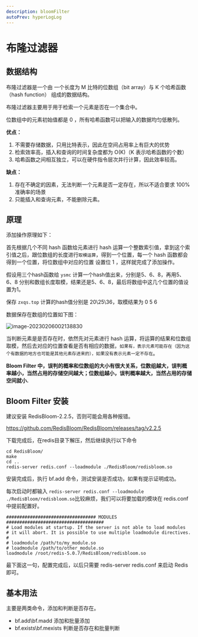 ```yaml
---
description: bloomFilter
autoPrev: hyperLogLog
---
```


# 布隆过滤器

## 数据结构

布隆过滤器是一个由 一个长度为 M 比特的位数组（bit array）与 K 个哈希函数（hash function） 组成的数据结构。

布隆过滤器主要用于用于检索一个元素是否在一个集合中。

位数组中的元素初始值都是 0 ，所有哈希函数可以把输入的数据均匀低散列。

**优点：**

1. 不需要存储数据，只用比特表示，因此在空间占用率上有巨大的优势
2. 检索效率高，插入和查询的时间复杂度都为 O(K)（K 表示哈希函数的个数）
3. 哈希函数之间相互独立，可以在硬件指令层次并行计算，因此效率较高。

**缺点：**
1. 存在不确定的因素，无法判断一个元素是否一定存在，所以不适合要求 100% 准确率的场景
2. 只能插入和查询元素，不能删除元素。

## 原理

添加操作原理如下：

首先根据几个不同 hash 函数给元素进行 hash 运算一个整数索引值，拿到这个索引值之后，跟位数组的长度进行`取模运算`，得到一个位置，每一个 hash 函数都会得到一个位置，将位数组中对应的位置
设置位 1 ，这样就完成了添加操作。

假设用三个hash函数给 `ysmc` 计算一个hash值出来，分别是5、6、8，再用5、6、8 分别和数组长度取模，结果还是5、6、8，最后将数组中这几个位置的值设置为1。

保存 `zxqs.top` 计算的hash值分别是 20\25\36，取模结果为 0 5 6

数据保存在数组的位置如下图：

![image-20230206002138830](https://img.zxqs.top/image-20230206002138830.png)


当判断元素是是否存在时，依然先对元素进行 hash 运算，将运算的结果和位数组取模，然后去对应的位置查看是否有相应的数据，`如果有，表示元素可能存在（因为这个有数据的地方也可能是其他元素存进来的），如果没有表示元素一定不存在`。

**Bloom Filter 中，误判的概率和位数组的大小有很大关系，位数组越大，误判概率越小，当然占用的存储空间越大；位数组越小，误判概率越大，当然占用的存储空间就小.**

## Bloom Filter 安装


建议安装 RedisBloom-2.2.5，否则可能会用各种报错。

https://github.com/RedisBloom/RedisBloom/releases/tag/v2.2.5

下载完成后，在redis目录下解压，然后继续执行以下命令

```text
cd RedisBloom/
make
cd ..
redis-server redis.conf --loadmodule ./RedisBloom/redisbloom.so
```
安装完成后，执行 bf.add 命令，测试安装是否成功，如果有提示证明成功。

每次启动时都输入 `redis-server redis.conf --loadmodule ./RedisBloom/redisbloom.so`比较麻烦，我们可以将要加载的模块在 redis.conf 中提前配置好。


```text
################################## MODULES #####################################
# Load modules at startup. If the server is not able to load modules
# it will abort. It is possible to use multiple loadmodule directives.
#
# loadmodule /path/to/my_module.so
# loadmodule /path/to/other_module.so
loadmodule /root/redis-5.0.7/RedisBloom/redisbloom.so
```

最下面这一句，配置完成后，以后只需要 redis-server redis.conf 来启动 Redis 即可。

## 基本用法

主要是两类命令，添加和判断是否存在。

* bf.add\bf.madd 添加和批量添加
* bf.exists\bf.mexists 判断是否存在和批量判断



